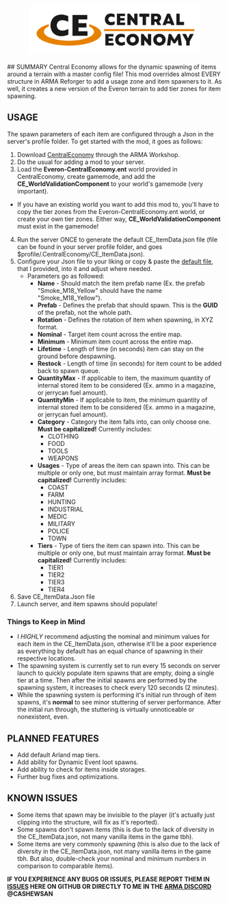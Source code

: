 <div align="center">
<picture>
  <source media="(prefers-color-scheme: dark)" width="400" srcset="https://github.com/CashewSan/Central-Economy/blob/main/.github/CE_Logo_Dark.png?raw=true">
  <source media="(prefers-color-scheme: light)" width="400" srcset="https://github.com/CashewSan/Central-Economy/blob/main/.github/CE_Logo_Light.png?raw=true">
  <img alt="Central Economy" width="400" src="https://github.com/CashewSan/Central-Economy/blob/main/.github/CE_Logo_Light.png?raw=true">
</picture>
<br/><br/>

<div align="left">
## SUMMARY
Central Economy allows for the dynamic spawning of items around a terrain with a master config file!
This mod overrides almost EVERY structure in ARMA Reforger to add a usage zone and item spawners to it. As well, it creates a new version of the Everon terrain to add tier zones for item spawning.

## USAGE
The spawn parameters of each item are configured through a Json in the server's profile folder. To get started with the mod, it goes as follows:
1. Download [CentralEconomy](https://reforger.armaplatform.com/workshop/6265238BFD2AC936-CentralEconomy) through the ARMA Workshop.
2. Do the usual for adding a mod to your server.
3. Load the **Everon-CentralEconomy.ent** world provided in CentralEconomy, create gamemode, and add the **CE_WorldValidationComponent** to your world's gamemode (very important).
  - If you have an existing world you want to add this mod to, you'll have to copy the tier zones from the Everon-CentralEconomy.ent world, or create your own tier zones. Either way, **CE_WorldValidationComponent** must exist in the gamemode!
4. Run the server ONCE to generate the default CE_ItemData.json file (file can be found in your server profile folder, and goes $profile/.CentralEconomy/CE_ItemData.json).
5. Configure your Json file to your liking or copy & paste the [default file](CE_ItemData.json), that I provided, into it and adjust where needed.
   - Parameters go as followed:
     - **Name** - Should match the item prefab name (Ex. the prefab "Smoke_M18_Yellow" should have the name "Smoke_M18_Yellow").
     - **Prefab** - Defines the prefab that should spawn. This is the **GUID** of the prefab, not the whole path.
     - **Rotation** - Defines the rotation of item when spawning, in XYZ format.
     - **Nominal** - Target item count across the entire map.
     - **Minimum** - Minimum item count across the entire map.
     - **Lifetime** - Length of time (in seconds) item can stay on the ground before despawning.
     - **Restock** - Length of time (in seconds) for item count to be added back to spawn queue.
     - **QuantityMax** - If applicable to item, the maximum quantity of internal stored item to be considered (Ex. ammo in a magazine, or jerrycan fuel amount).
     - **QuantityMin** - If applicable to item, the minimum quantity of internal stored item to be considered (Ex. ammo in a magazine, or jerrycan fuel amount).
     - **Category** - Category the item falls into, can only choose one. **Must be capitalized!** Currently includes:
       - CLOTHING
       - FOOD
       - TOOLS
       - WEAPONS
     - **Usages** - Type of areas the item can spawn into. This can be multiple or only one, but must maintain array format. **Must be capitalized!** Currently includes:
       - COAST
       - FARM
       - HUNTING
       - INDUSTRIAL
       - MEDIC
       - MILITARY
       - POLICE
       - TOWN
     - **Tiers** - Type of tiers the item can spawn into. This can be multiple or only one, but must maintain array format. **Must be capitalized!** Currently includes:
       - TIER1
       - TIER2
       - TIER3
       - TIER4
6. Save CE_ItemData.Json file
7. Launch server, and item spawns should populate!

### Things to Keep in Mind
- I *HIGHLY* recommend adjusting the nominal and minimum values for each item in the CE_ItemData.json, otherwise it'll be a poor experience as everything by default has an equal chance of spawning in their respective locations.
- The spawning system is currently set to run every 15 seconds on server launch to quickly populate item spawns that are empty, doing a single tier at a time. Then after the initial spawns are performed by the spawning system, it increases to check every 120 seconds (2 minutes).
- While the spawning system is performing it's initial run through of item spawns, it's **normal** to see minor stuttering of server performance. After the initial run through, the stuttering is virtually unnoticeable or nonexistent, even.

## PLANNED FEATURES
- Add default Arland map tiers.
- Add ability for Dynamic Event loot spawns.
- Add ability to check for items inside storages.
- Further bug fixes and optimizations.

## KNOWN ISSUES
- Some items that spawn may be invisible to the player (it's actually just clipping into the structure, will fix as it's reported).
- Some spawns don't spawn items (this is due to the lack of diversity in the CE_ItemData.json, not many vanilla items in the game tbh).
- Some items are very commonly spawning (this is also due to the lack of diversity in the CE_ItemData.json, not many vanilla items in the game tbh. But also, double-check your nominal and minimum numbers in comparison to comparable items).

**IF YOU EXPERIENCE ANY BUGS OR ISSUES, PLEASE REPORT THEM IN [ISSUES](https://github.com/CashewSan/Central-Economy/issues) HERE ON GITHUB OR DIRECTLY TO ME IN THE [ARMA DISCORD](https://discord.com/channels/105462288051380224/1301291009635909664) @CASHEWSAN**
